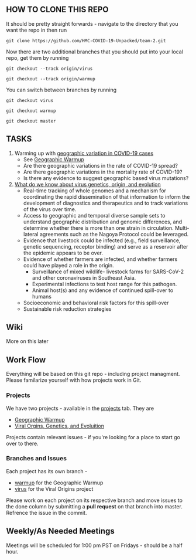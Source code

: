 
## HOW TO CLONE THIS REPO ##
It should be pretty straight forwards - navigate to the directory that you want the repo in then run

```git clone https://github.com/HMC-COVID-19-Unpacked/team-2.git```

Now there are two additional branches that you should put into your local repo, get them by running

``` git checkout --track origin/virus ```

``` git checkout --track origin/warmup ```

You can switch between branches by running 

``` git checkout virus ```

``` git checkout warmup ```

``` git checkout master ```

## TASKS ##
1. Warming up with [geographic variation in COVID-19 cases](https://www.kaggle.com/allen-institute-for-ai/CORD-19-research-challenge/tasks?taskId=536) 
      * See [Geographic Warmup](https://github.com/abesap/covid19/projects/1)
      * Are there geographic variations in the rate of COVID-19 spread?
      * Are there geographic variations in the mortality rate of COVID-19?
      * Is there any evidence to suggest geographic based virus mutations? 
1. [What do we know about virus genetics, origin, and evolution](https://www.kaggle.com/allen-institute-for-ai/CORD-19-research-challenge/tasks?taskId=567) 
      * Real-time tracking of whole genomes and a mechanism for coordinating the rapid dissemination of that information to inform the development of diagnostics and therapeutics and to track variations of the virus over time.
      * Access to geographic and temporal diverse sample sets to understand geographic distribution and genomic differences, and determine whether there is more than one strain in circulation. Multi-lateral agreements such as the Nagoya Protocol could be leveraged.
      * Evidence that livestock could be infected (e.g., field surveillance, genetic sequencing, receptor binding) and serve as a reservoir after the epidemic appears to be over.
      * Evidence of whether farmers are infected, and whether farmers could have played a role in the origin.
          * Surveillance of mixed wildlife- livestock farms for SARS-CoV-2 and other coronaviruses in Southeast Asia.
          * Experimental infections to test host range for this pathogen.
          * Animal host(s) and any evidence of continued spill-over to humans
    * Socioeconomic and behavioral risk factors for this spill-over
    * Sustainable risk reduction strategies

## Wiki ##
  More on this later

## Work Flow ## 
Everything will be based on this git repo - including project managment. Please familarize yourself with how projects work in Git. 
### Projects ### 
 We have two projects - available in the [projects](https://github.com/abesap/covid19/projects) tab. They are 
 - [Geographic Warmup](https://github.com/abesap/covid19/projects/1) 
 - [Viral Orgins, Genetics, and Evoluition](https://github.com/abesap/covid19/projects/2)
 
 Projects contain relevant issues - if you're looking for a place to start go over to there. 
 ### Branches and Issues ###
 Each project has its own branch - 
 - [warmup](https://github.com/abesap/covid19/tree/warmup) for the Geographic Warmup
 - [virus](https://github.com/abesap/covid19/tree/virus) for the Viral Origins project
 
 Please work on each project on its respective branch and move issues to the done column by submitting a **pull request** on that branch into master. Refrence the issue in the commit. 

## Weekly/As Needed Meetings ## 
  Meetings will be scheduled for 1:00 pm PST on Fridays - should be a half hour. 
